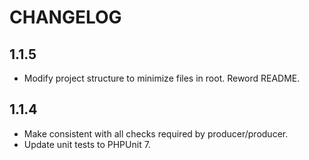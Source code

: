 # CHANGELOG

## 1.1.5

- Modify project structure to minimize files in root.  Reword README.

## 1.1.4

- Make consistent with all checks required by producer/producer.
- Update unit tests to PHPUnit 7.
